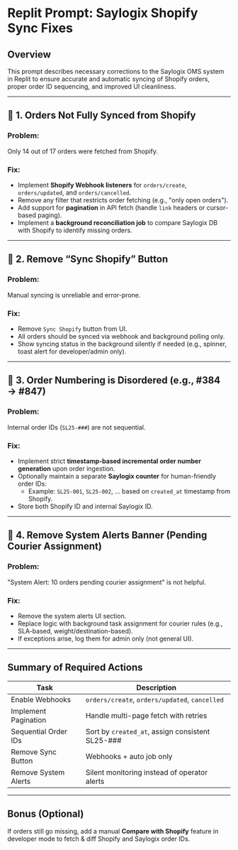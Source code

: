 # Replit Prompt: Saylogix Shopify Sync Fixes

## Overview

This prompt describes necessary corrections to the Saylogix OMS system in Replit to ensure accurate and automatic syncing of Shopify orders, proper order ID sequencing, and improved UI cleanliness.

---

## 🔁 1. Orders Not Fully Synced from Shopify

### Problem:
Only 14 out of 17 orders were fetched from Shopify.

### Fix:
- Implement **Shopify Webhook listeners** for `orders/create`, `orders/updated`, and `orders/cancelled`.
- Remove any filter that restricts order fetching (e.g., "only open orders").
- Add support for **pagination** in API fetch (handle `link` headers or cursor-based paging).
- Implement a **background reconciliation job** to compare Saylogix DB with Shopify to identify missing orders.

---

## 🔄 2. Remove “Sync Shopify” Button

### Problem:
Manual syncing is unreliable and error-prone.

### Fix:
- Remove `Sync Shopify` button from UI.
- All orders should be synced via webhook and background polling only.
- Show syncing status in the background silently if needed (e.g., spinner, toast alert for developer/admin only).

---

## 🔢 3. Order Numbering is Disordered (e.g., #384 → #847)

### Problem:
Internal order IDs (`SL25-###`) are not sequential.

### Fix:
- Implement strict **timestamp-based incremental order number generation** upon order ingestion.
- Optionally maintain a separate **Saylogix counter** for human-friendly order IDs:
  - Example: `SL25-001`, `SL25-002`, … based on `created_at` timestamp from Shopify.
- Store both Shopify ID and internal Saylogix ID.

---

## 🚫 4. Remove System Alerts Banner (Pending Courier Assignment)

### Problem:
"System Alert: 10 orders pending courier assignment" is not helpful.

### Fix:
- Remove the system alerts UI section.
- Replace logic with background task assignment for courier rules (e.g., SLA-based, weight/destination-based).
- If exceptions arise, log them for admin only (not general UI).

---

## Summary of Required Actions

| Task                                 | Description                                      |
|--------------------------------------|--------------------------------------------------|
| Enable Webhooks                      | `orders/create`, `orders/updated`, `cancelled`   |
| Implement Pagination                 | Handle multi-page fetch with retries             |
| Sequential Order IDs                 | Sort by `created_at`, assign consistent SL25-### |
| Remove Sync Button                   | Webhooks + auto job only                         |
| Remove System Alerts                 | Silent monitoring instead of operator alerts     |

---

## Bonus (Optional)

If orders still go missing, add a manual **Compare with Shopify** feature in developer mode to fetch & diff Shopify and Saylogix order IDs.